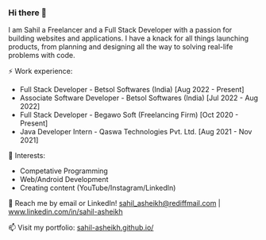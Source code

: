 <div>
  <h3>Hi there 👋</h3>
  <p>I am Sahil a Freelancer and a Full Stack Developer with a passion for building websites and applications. I have a knack for all things launching products, from planning and designing all the way to solving real-life problems with code.</p>
  <p>⚡ Work experience:</p>
  <ul>
    <li>Full Stack Developer - Betsol Softwares (India) [Aug 2022 - Present]</li>
    <li>Associate Software Developer - Betsol Softwares (India) [Jul 2022 - Aug 2022]</li>
    <li>Full Stack Developer - Begawo Soft (Freelancing Firm) [Oct 2020 - Present]</li>
    <li>Java Developer Intern - Qaswa Technologies Pvt. Ltd. [Aug 2021 - Nov 2021]</li>
  </ul>
  
  <!-- <p>🔭 Current project:</p>
  <ul>
    <li>Portable Car Parking Management System (Cloud Computing, IoT, Android Based)</li>
  </ul> -->
  
  <p>🌱 Interests:</p>
  <ul>
    <li>Competative Programming</li>
    <li>Web/Android Development</li>
    <li>Creating content (YouTube/Instagram/LinkedIn)</li>
  </ul>
  
  <p>💬 Reach me by email or LinkedIn! <a href="sahil_asheikh@rediffmail.com" targer="_blank">sahil_asheikh@rediffmail.com</a> | 
    <a href="https://www.linkedin.com/in/sahil-asheikh" targer="_blank">www.linkedin.com/in/sahil-asheikh</p></a>

  <p>📫 Visit my portfolio: <a href="https://sahil-asheikh.github.io/" targer="_blank">sahil-asheikh.github.io/</a></p>

</div>
